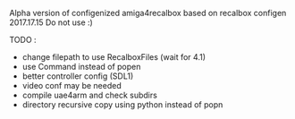 Alpha version of configenized amiga4recalbox based on recalbox configen 2017.17.15
Do not use :)

TODO :
- change filepath to use RecalboxFiles (wait for 4.1)
- use Command instead of popen
- better controller config (SDL1)
- video conf may be needed
- compile uae4arm and check subdirs
- directory recursive copy using python instead of popn